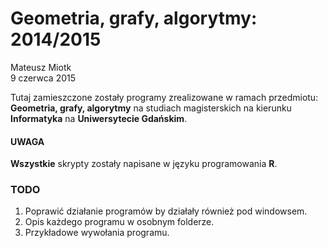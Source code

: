 # Geometria, grafy, algorytmy: 2014/2015
Mateusz Miotk  
9 czerwca 2015  

Tutaj zamieszczone zostały programy zrealizowane w ramach przedmiotu: **Geometria, grafy, algorytmy** na studiach magisterskich na kierunku **Informatyka** na **Uniwersytecie Gdańskim**.

#### UWAGA
**Wszystkie** skrypty zostały napisane w języku programowania **R**.

### TODO
1. Poprawić działanie programów by działały również pod windowsem.
2. Opis każdego programu w osobnym folderze.
3. Przykładowe wywołania programu.
